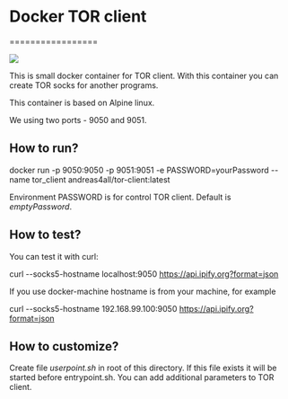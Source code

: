 # Docker TOR client
=================

[![](https://badge.imagelayers.io/andreas4all/tor-client:latest.svg)](https://imagelayers.io/?images=andreas4all/tor-client:latest 'Get your own badge on imagelayers.io')

This is small docker container for TOR client. With this container you can create TOR socks for another programs.

This container is based on Alpine linux.

We using two ports - 9050 and 9051.

## How to run?

  docker run -p 9050:9050 -p 9051:9051 -e PASSWORD=yourPassword --name tor_client andreas4all/tor-client:latest

Environment PASSWORD is for control TOR client. Default is _emptyPassword_.

## How to test?

You can test it with curl:

  curl --socks5-hostname localhost:9050 https://api.ipify.org?format=json

If you use docker-machine hostname is from your machine, for example

  curl --socks5-hostname 192.168.99.100:9050 https://api.ipify.org?format=json

## How to customize?

Create file _userpoint.sh_ in root of this directory. If this file exists it will be started before entrypoint.sh. You can add additional parameters to TOR client.